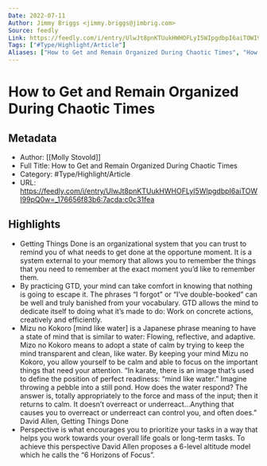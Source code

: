 ```yaml
---
Date: 2022-07-11
Author: Jimmy Briggs <jimmy.briggs@jimbrig.com>
Source: feedly
Link: https://feedly.com/i/entry/UlwJt8pnKTUukHWHOFLyI5WIpgdbpI6aiTOWI99pQ0w=_176656f83b6:7acda:c0c31fea
Tags: ["#Type/Highlight/Article"]
Aliases: ["How to Get and Remain Organized During Chaotic Times", "How to Get and Remain Organized During Chaotic Times"]
---
```

# How to Get and Remain Organized During Chaotic Times

## Metadata
- Author: [[Molly Stovold]]
- Full Title: How to Get and Remain Organized During Chaotic Times
- Category: #Type/Highlight/Article
- URL: https://feedly.com/i/entry/UlwJt8pnKTUukHWHOFLyI5WIpgdbpI6aiTOWI99pQ0w=_176656f83b6:7acda:c0c31fea

## Highlights
- Getting Things Done is an organizational system that you can trust to remind you of what needs to get done at the opportune moment. It is a system external to your memory that allows you to remember the things that you need to remember at the exact moment you’d like to remember them.
- By practicing GTD, your mind can take comfort in knowing that nothing is going to escape it. The phrases “I forgot” or “I’ve double-booked” can be well and truly banished from your vocabulary. GTD allows the mind to dedicate itself to doing what it’s made to do: Work on concrete actions, creatively and efficiently.
- Mizu no Kokoro [mind like water] is a Japanese phrase meaning to have a state of mind that is similar to water: Flowing, reflective, and adaptive. Mizo no Kokoro means to adopt a state of calm by trying to keep the mind transparent and clean, like water. By keeping your mind Mizu no Kokoro, you allow yourself to be calm and able to focus on the important things that need your attention.
  “In karate, there is an image that’s used to define the position of perfect readiness: “mind like water.” Imagine throwing a pebble into a still pond. How does the water respond? The answer is, totally appropriately to the force and mass of the input; then it returns to calm. It doesn’t overreact or underreact…Anything that causes you to overreact or underreact can control you, and often does.” David Allen, Getting Things Done
- Perspective is what encourages you to prioritize your tasks in a way that helps you work towards your overall life goals or long-term tasks. To achieve this perspective David Allen proposes a 6-level altitude model which he calls the “6 Horizons of Focus”.
